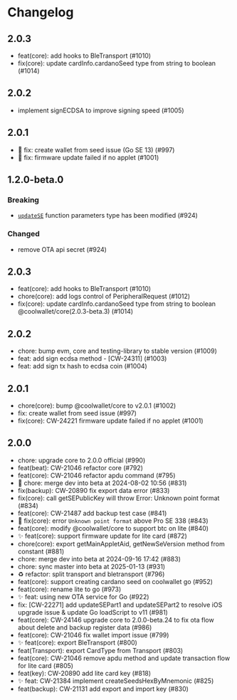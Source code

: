 # Changelog

## 2.0.3
- feat(core): add hooks to BleTransport (#1010)
- fix(core): update cardInfo.cardanoSeed type from string to boolean (#1014)

## 2.0.2
- implement signECDSA to improve signing speed (#1005)

## 2.0.1

- 🐛 fix: create wallet from seed issue (Go SE 13) (#997)
- 🐛 fix: firmware update failed if no applet (#1001)

## 1.2.0-beta.0

### Breaking

- [`updateSE`](./src/apdu/ota/ota.ts#updateSE) function parameters type has been modified (#924)

### Changed

- remove OTA api secret (#924)

## 2.0.3
- feat(core): add hooks to BleTransport (#1010)
- chore(core): add logs control of PeripheralRequest (#1012)
- fix(core): update cardInfo.cardanoSeed type from string to boolean @coolwallet/core(2.0.3-beta.3) (#1014)

## 2.0.2
- chore: bump evm, core and testing-library to stable version (#1009)
- feat: add sign ecdsa method - [CW-24311] (#1003)
- feat: add sign tx hash to ecdsa coin (#1004)

## 2.0.1
- chore(core): bump @coolwallet/core to v2.0.1 (#1002)
- fix: create wallet from seed issue (#997)
- fix(core): CW-24221 firmware update failed if no applet (#1001)

## 2.0.0
- chore: upgrade core to 2.0.0 official (#990)
- feat(beat): CW-21046 refactor core  (#792)
- feat(core): CW-21046 refactor apdu command (#795)
- 🔀 chore: merge dev into beta at 2024-08-02 10:56 (#831)
- fix(backup): CW-20890 fix export data error (#833)
- fix(core): call getSEPublicKey will throw Error: Unknown point format (#834)
- feat(core): CW-21487 add backup test case (#841)
- 🐛 fix(core): error `Unknown point format` above Pro SE 338 (#843)
- feat(core): modify @coolwallet/core to support btc on lite (#840)
- ✨ feat(core): support firmware update for lite card (#872)
- chore(core): export getMainAppletAid, getNewSeVersion method from constant (#881)
- chore: merge dev into beta at 2024-09-16 17:42 (#883)
- chore: sync master into beta at 2025-01-13 (#931)
- ♻️ refactor: split transport and bletransport (#796)
- feat(core): support creating cardano seed on coolwallet go (#952)
- feat(core): rename lite to go (#973)
- ✨ feat: using new OTA service for Go (#922)
- fix: [CW-22271] add updateSEPart1 and updateSEPart2 to resolve iOS upgrade issue & update Go loadScript to v11 (#981)
- feat(core): CW-24146 upgrade core to 2.0.0-beta.24 to fix ota flow about delete and backup register data (#986)
- feat(core): CW-21046 fix wallet import issue (#799)
- ✨ feat(core): export BleTransport (#800)
- feat(Transport): export CardType from Transport (#803)
- feat(core): CW-21046 remove apdu method and update transaction flow for lite card (#805)
- feat(key): CW-20890 add lite card key (#818)
- ✨ feat: CW-21384 implement createSeedsHexByMnemonic (#825)
- feat(backup): CW-21131 add export and import key (#830)
